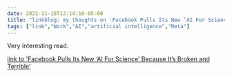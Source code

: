 ---date: 2022-11-18T12:14:10-05:00title: "linkblog: my thoughts on 'Facebook Pulls Its New ‘AI For Science’ Because It’s Broken and Terrible'"tags: ["link","Work","AI","artificial intelligence","Meta"]---Very interesting read.   [link to 'Facebook Pulls Its New ‘AI For Science’ Because It’s Broken and Terrible'](https://www.vice.com/en/article/3adyw9/facebook-pulls-its-new-ai-for-science-because-its-broken-and-terrible)